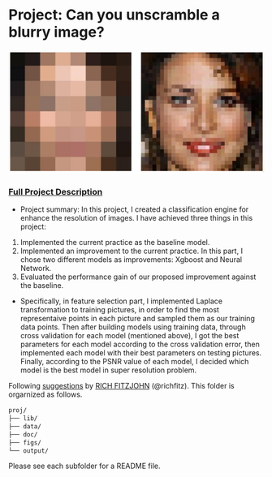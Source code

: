 # Project: Can you unscramble a blurry image? 
![image](figs/example.png)

### [Full Project Description](doc/project3_desc.md)


+ Project summary: In this project, I created a classification engine for enhance the resolution of images. I have achieved three things in this project: 
1. Implemented the current practice as the baseline model. 
2. Implemented an improvement to the current practice. In this part, I chose two different models as improvements: Xgboost and Neural Network. 
3. Evaluated the performance gain of our proposed improvement against the baseline. 
    
+ Specifically, in feature selection part, I implemented Laplace transformation to training pictures, in order to find the most representaive points in each picture and sampled them as our training data points. Then after building models using training data, through cross validation for each model (mentioned above), I got the best parameters for each model according to the cross validation error, then implemented each model with their best parameters on testing pictures.
Finally, according to the PSNR value of each model, I decided which model is the best model in super resolution problem.


Following [suggestions](http://nicercode.github.io/blog/2013-04-05-projects/) by [RICH FITZJOHN](http://nicercode.github.io/about/#Team) (@richfitz). This folder is orgarnized as follows.

```
proj/
├── lib/
├── data/
├── doc/
├── figs/
└── output/
```

Please see each subfolder for a README file.

